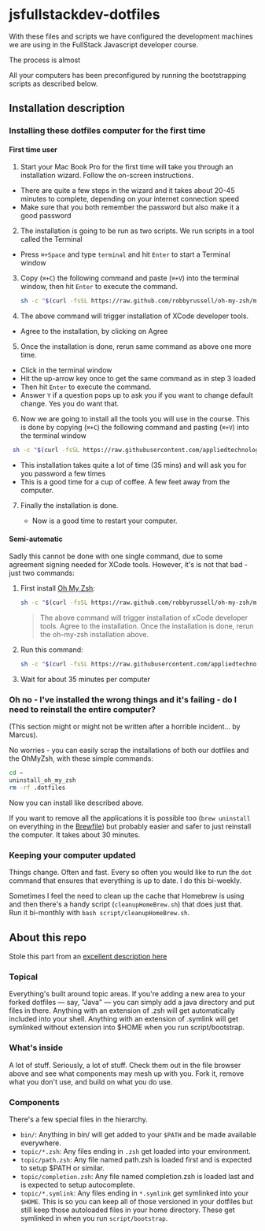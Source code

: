 # jsfullstackdev-dotfiles
With these files and scripts we have configured the development machines we are using in the FullStack Javascript developer course. 

The process is almost 

All your computers has been preconfigured by running the bootstrapping scripts as described below.

## Installation description

### Installing these dotfiles computer for the first time

#### First time user

1. Start your Mac Book Pro for the first time will take you through an installation wizard. Follow the on-screen instructions. 

  * There are quite a few steps in the wizard and it takes about 20-45 minutes to complete, depending on your internet connection speed
  * Make sure that you both remember the password but also make it a good password

2. The installation is going to be run as two scripts. We run scripts in a tool called the Terminal

  - Press `⌘+Space` and type `terminal` and hit `Enter` to start a Terminal window

3. Copy (`⌘+C`) the following command and paste (`⌘+V`) into the terminal window, then hit `Enter` to execute the command.

   ```bash
   sh -c "$(curl -fsSL https://raw.github.com/robbyrussell/oh-my-zsh/master/tools/install.sh)"
   ```

4. The above command will trigger installation of XCode developer tools. 

  - Agree to the installation, by clicking on Agree

5. Once the installation is done, rerun same command as above one more time. 

  - Click in the terminal window
  - Hit the up-arrow key once to get the same command as in step 3 loaded 
  - Then hit `Enter` to execute the command.
  - Answer `Y` if a question pops up to ask you if you want to change default change. Yes you do want that.

6. Now we are going to install all the tools you will use in the course. This is done by copying (`⌘+C`) the following command and pasting (`⌘+V`) into the terminal window

  ```bash
   sh -c "$(curl -fsSL https://raw.githubusercontent.com/appliedtechnology/salt-jsfs-dotfiles/master/script/saltAutomation.sh)"
  ```

  - This installation takes quite a lot of time (35 mins) and will ask you for you password a few times
  - This is a good time for a cup of coffee. A few feet away from the computer. 

7. Finally the installation is done. 

   - Now is a good time to restart your computer.

#### Semi-automatic

Sadly this cannot be done with one single command, due to some agreement signing needed for XCode tools. However, it's is not that bad - just two commands:

1. First install [Oh My Zsh](http://ohmyz.sh/):

   ```bash
   sh -c "$(curl -fsSL https://raw.github.com/robbyrussell/oh-my-zsh/master/tools/install.sh)"
   ```

   > The above command will trigger installation of xCode developer tools. Agree to the installation.
   > Once the installation is done, rerun the oh-my-zsh installation above.

1. Run this command:

   ```bash
   sh -c "$(curl -fsSL https://raw.githubusercontent.com/appliedtechnology/salt-jsfs-dotfiles/master/script/saltAutomation.sh)"
   ```

1. Wait for about 35 minutes per computer

### Oh no - I've installed the wrong things and it's failing - do I need to reinstall the entire computer?

(This section might or might not be written after a horrible incident... by Marcus).

No worries - you can easily scrap the installations of both our dotfiles and the OhMyZsh, with these simple commands:

```bash
cd ~
uninstall_oh_my_zsh
rm -rf .dotfiles
```

Now you can install like described above.

If you want to remove all the applications it is possible too (`brew uninstall` on everything in the [Brewfile](./Brewfile)) but probably easier and safer to just reinstall the computer. It takes about 30 minutes.

### Keeping your computer updated

Things change. Often and fast. Every so often you would like to run the `dot` command that ensures that everything is up to date. I do this bi-weekly.

Sometimes I feel the need to clean up the cache that Homebrew is using and then there's a handy script (`cleanupHomeBrew.sh`) that does just that. Run it bi-monthly with `bash script/cleanupHomeBrew.sh`.

## About this repo

Stole this part from an [excellent description here](https://github.com/michaelmior/dotfiles)

### Topical

Everything's built around topic areas. If you're adding a new area to your forked dotfiles — say, "Java" — you can simply add a java directory and put files in there. Anything with an extension of .zsh will get automatically included into your shell. Anything with an extension of .symlink will get symlinked without extension into $HOME when you run script/bootstrap.

### What's inside

A lot of stuff. Seriously, a lot of stuff. Check them out in the file browser above and see what components may mesh up with you. Fork it, remove what you don't use, and build on what you do use.

### Components

There's a few special files in the hierarchy.

* `bin/`: Anything in bin/ will get added to your `$PATH` and be made available everywhere.
* `topic/*.zsh`: Any files ending in `.zsh` get loaded into your environment.
* `topic/path.zsh`: Any file named path.zsh is loaded first and is expected to setup $PATH or similar.
* `topic/completion.zsh`: Any file named completion.zsh is loaded last and is expected to setup autocomplete.
* `topic/*.symlink`: Any files ending in `*.symlink` get symlinked into your `$HOME`. This is so you can keep all of those versioned in your dotfiles but still keep those autoloaded files in your home directory. These get symlinked in when you run `script/bootstrap`.
